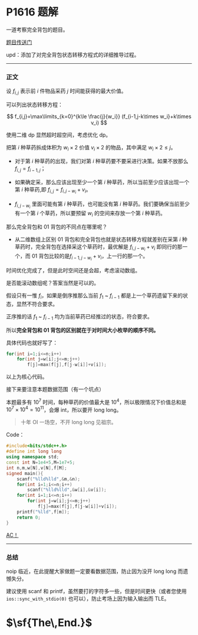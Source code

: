 # P1616 题解

一道考察完全背包的题目。

[题目传送门](https://www.luogu.com.cn/problem/P1616)

upd：添加了对完全背包状态转移方程式的详细推导过程。

------------

### 正文

设 $f_{i,j}$ 表示前 $i$ 件物品采药 $j$ 时间能获得的最大价值。

可以列出状态转移方程：

$$
f_{i,j}=\max\limits_{k=0}^{k\le \frac{j}{w_i}} (f_{i-1,j-k\times w_i}+k\times v_i)
$$

使用二维 dp 显然超时超空间，考虑优化 dp。

把第 $i$ 种草药拆成体积为 $w_i\times 2$ 价值 $v_i\times 2$ 的物品，其中满足 $w_i\times 2\le j$。

- 对于第 $i$ 种草药的出现，我们对第 $i$ 种草药要不要采进行决策。如果不放那么 $f_{i,j}=f_{i-1,j}$；

- 如果确定采，那么应该出现至少一个第 $i$ 种草药，所以当前至少应该出现一个第 $i$ 种草药,即 $f_{i,j}=f_{i,j-w_i}+v_i$。

- $f_{i,j-w_i}$ 里面可能有第 $i$ 种草药，也可能没有第 $i$ 种草药。我们要确保当前至少有一个第 $i$ 个草药，所以要预留 $w_i$ 的空间来存放一个第 $i$ 种草药。

那么完全背包和 01 背包的不同点在哪里呢？

- 从二维数组上区别 01 背包和完全背包也就是状态转移方程就差别在采第 $i$ 种草药时，完全背包在选择采这个草药时，最优解是 $f_{i,j-w_i}+v_i$ 即同行的那一个，而 01 背包比较的是$f_{i-1,j-w_i}+v_i$，上一行的那一个。

时间优化完成了，但是此时空间还是会超，考虑滚动数组。

是否能滚动数组呢？答案当然是可以的。

假设只有一惟 $f_i$，如果是倒序推那么当前 $f_1$ ~ $f_{i-1}$ 都是上一个草药遗留下来的状态，显然不符合要求。

正序推的话 $f_1$ ~ $f_{i-1}$ 均为当前草药已经推过的状态，符合要求。

所以**完全背包和 01 背包的区别就在于对时间大小枚举的顺序不同。**

具体代码也就好写了：

```cpp
for(int i=1;i<=n;i++)
	for(int j=w[i];j<=m;j++)
		f[j]=max(f[j],f[j-w[i]]+v[i]);
```

以上为核心代码。

接下来要注意本题数据范围（有一个坑点）

本题最多有 $10^7$ 时间，每种草药的价值最大是 $10^4$，所以极限情况下价值总和是 $10^7\times 10^4=10^{11}$，会爆 int，所以要开 long long。

>十年 OI 一场空，不开 long long 见祖宗。

Code：

```cpp
#include<bits/stdc++.h>
#define int long long
using namespace std;
const int N=1e4+5,M=1e7+5;
int n,m,w[N],v[N],f[M];
signed main(){
	scanf("%lld%lld",&m,&n);
	for(int i=1;i<=n;i++)
		scanf("%lld%lld",&w[i],&v[i]);
	for(int i=1;i<=n;i++)
		for(int j=w[i];j<=m;j++)
			f[j]=max(f[j],f[j-w[i]]+v[i]);
	printf("%lld",f[m]);
	return 0;
}
```

[AC！](https://www.luogu.com.cn/record/37852677)

------------

### 总结

noip 临近，在此提醒大家做题一定要看数据范围，防止因为没开 long long 而遗憾失分。

建议使用 scanf 和 printf，虽然要打的字符多一些，但是时间更快（或者您使用 `ios::sync_with_stdio(0)` 也可以），防止考场上因为输入输出而 TLE。

# $\sf{The\,End.}$